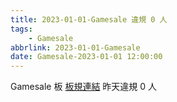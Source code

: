 ```yaml
---
title: 2023-01-01-Gamesale 違規 0 人
tags:
    - Gamesale
abbrlink: 2023-01-01-Gamesale
date: Gamesale-2023-01-01 12:00:00
---
```

Gamesale 板 [板規連結](https://www.ptt.cc/bbs/Gossiping/M.1637425085.A.07D.html)
昨天違規 0 人
